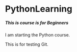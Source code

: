 # PythonLearning

<h5> This is course is for Beginners</h5>

I am starting the Python course.

This is for testing Git.
